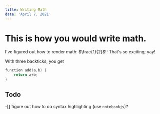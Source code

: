 ```yaml
---
title: Writing Math
date: 'April 7, 2021'
---
```


# This is how you would write math.

I've figured out how to render math: $\frac{1}{2}$!! That's so exciting; yay!

With three backticks, you get

```c++
function add(a,b) {
    return a+b;
}
```

## Todo
-[] figure out how to do syntax highlighting (use `notebookjs`)?